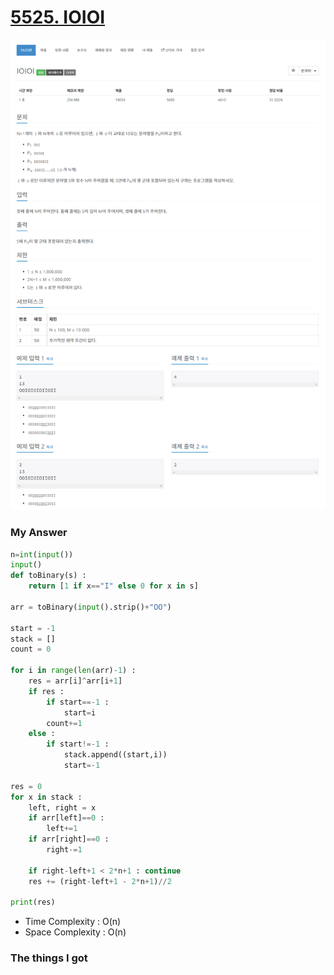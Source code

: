 # [5525. IOIOI](https://www.acmicpc.net/problem/5525)

![image](Problem.png)



### My Answer

```python
n=int(input())
input()
def toBinary(s) : 
    return [1 if x=="I" else 0 for x in s]

arr = toBinary(input().strip()+"OO")

start = -1
stack = []
count = 0

for i in range(len(arr)-1) : 
    res = arr[i]^arr[i+1]
    if res : 
        if start==-1 : 
            start=i
        count+=1
    else : 
        if start!=-1 : 
            stack.append((start,i))
            start=-1
    
res = 0
for x in stack : 
    left, right = x
    if arr[left]==0 : 
        left+=1
    if arr[right]==0 : 
        right-=1
    
    if right-left+1 < 2*n+1 : continue
    res += (right-left+1 - 2*n+1)//2
    
print(res)

```

* Time Complexity : O(n)
* Space Complexity : O(n)



### The things I got
